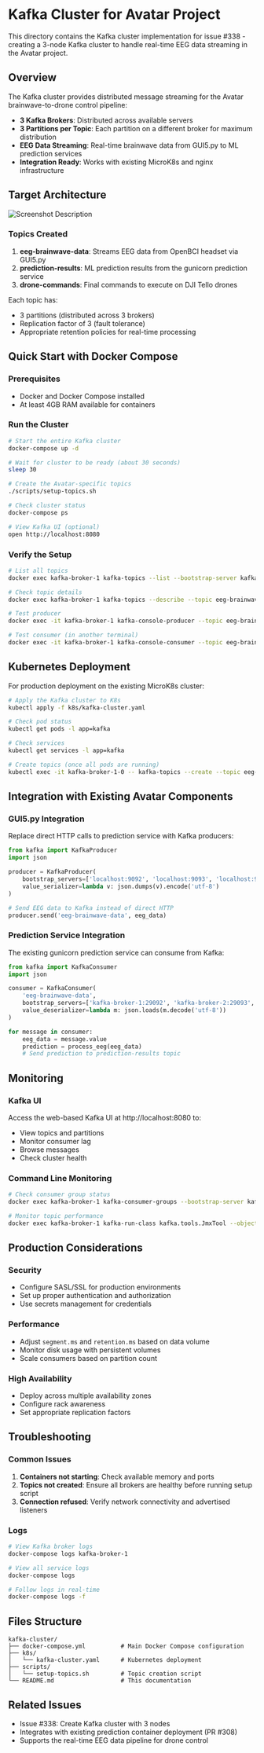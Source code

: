 # Kafka Cluster for Avatar Project

This directory contains the Kafka cluster implementation for issue #338 - creating a 3-node Kafka cluster to handle real-time EEG data streaming in the Avatar project.

## Overview

The Kafka cluster provides distributed message streaming for the Avatar brainwave-to-drone control pipeline:

- **3 Kafka Brokers**: Distributed across available servers
- **3 Partitions per Topic**: Each partition on a different broker for maximum distribution
- **EEG Data Streaming**: Real-time brainwave data from GUI5.py to ML prediction services
- **Integration Ready**: Works with existing MicroK8s and nginx infrastructure

## Target Architecture

![Screenshot Description](images/architecture-diagram.png)

### Topics Created

1. **eeg-brainwave-data**: Streams EEG data from OpenBCI headset via GUI5.py
2. **prediction-results**: ML prediction results from the gunicorn prediction service
3. **drone-commands**: Final commands to execute on DJI Tello drones

Each topic has:
- 3 partitions (distributed across 3 brokers)
- Replication factor of 3 (fault tolerance)
- Appropriate retention policies for real-time processing

## Quick Start with Docker Compose

### Prerequisites
- Docker and Docker Compose installed
- At least 4GB RAM available for containers

### Run the Cluster

```bash
# Start the entire Kafka cluster
docker-compose up -d

# Wait for cluster to be ready (about 30 seconds)
sleep 30

# Create the Avatar-specific topics
./scripts/setup-topics.sh

# Check cluster status
docker-compose ps

# View Kafka UI (optional)
open http://localhost:8080
```

### Verify the Setup

```bash
# List all topics
docker exec kafka-broker-1 kafka-topics --list --bootstrap-server kafka-broker-1:29092

# Check topic details
docker exec kafka-broker-1 kafka-topics --describe --topic eeg-brainwave-data --bootstrap-server kafka-broker-1:29092

# Test producer
docker exec -it kafka-broker-1 kafka-console-producer --topic eeg-brainwave-data --bootstrap-server kafka-broker-1:29092

# Test consumer (in another terminal)
docker exec -it kafka-broker-1 kafka-console-consumer --topic eeg-brainwave-data --from-beginning --bootstrap-server kafka-broker-1:29092
```

## Kubernetes Deployment

For production deployment on the existing MicroK8s cluster:

```bash
# Apply the Kafka cluster to K8s
kubectl apply -f k8s/kafka-cluster.yaml

# Check pod status
kubectl get pods -l app=kafka

# Check services
kubectl get services -l app=kafka

# Create topics (once all pods are running)
kubectl exec -it kafka-broker-1-0 -- kafka-topics --create --topic eeg-brainwave-data --bootstrap-server kafka-broker-1:29092 --partitions 3 --replication-factor 3
```

## Integration with Existing Avatar Components

### GUI5.py Integration
Replace direct HTTP calls to prediction service with Kafka producers:

```python
from kafka import KafkaProducer
import json

producer = KafkaProducer(
    bootstrap_servers=['localhost:9092', 'localhost:9093', 'localhost:9094'],
    value_serializer=lambda v: json.dumps(v).encode('utf-8')
)

# Send EEG data to Kafka instead of direct HTTP
producer.send('eeg-brainwave-data', eeg_data)
```

### Prediction Service Integration
The existing gunicorn prediction service can consume from Kafka:

```python
from kafka import KafkaConsumer
import json

consumer = KafkaConsumer(
    'eeg-brainwave-data',
    bootstrap_servers=['kafka-broker-1:29092', 'kafka-broker-2:29093', 'kafka-broker-3:29094'],
    value_deserializer=lambda m: json.loads(m.decode('utf-8'))
)

for message in consumer:
    eeg_data = message.value
    prediction = process_eeg(eeg_data)
    # Send prediction to prediction-results topic
```

## Monitoring

### Kafka UI
Access the web-based Kafka UI at http://localhost:8080 to:
- View topics and partitions
- Monitor consumer lag
- Browse messages
- Check cluster health

### Command Line Monitoring
```bash
# Check consumer group status
docker exec kafka-broker-1 kafka-consumer-groups --bootstrap-server kafka-broker-1:29092 --list

# Monitor topic performance
docker exec kafka-broker-1 kafka-run-class kafka.tools.JmxTool --object-name kafka.server:type=BrokerTopicMetrics,name=MessagesInPerSec
```

## Production Considerations

### Security
- Configure SASL/SSL for production environments
- Set up proper authentication and authorization
- Use secrets management for credentials

### Performance
- Adjust `segment.ms` and `retention.ms` based on data volume
- Monitor disk usage with persistent volumes
- Scale consumers based on partition count

### High Availability
- Deploy across multiple availability zones
- Configure rack awareness
- Set appropriate replication factors

## Troubleshooting

### Common Issues

1. **Containers not starting**: Check available memory and ports
2. **Topics not created**: Ensure all brokers are healthy before running setup script
3. **Connection refused**: Verify network connectivity and advertised listeners

### Logs
```bash
# View Kafka broker logs
docker-compose logs kafka-broker-1

# View all service logs
docker-compose logs

# Follow logs in real-time
docker-compose logs -f
```

## Files Structure

```
kafka-cluster/
├── docker-compose.yml          # Main Docker Compose configuration
├── k8s/
│   └── kafka-cluster.yaml      # Kubernetes deployment
├── scripts/
│   └── setup-topics.sh         # Topic creation script
└── README.md                   # This documentation
```

## Related Issues

- Issue #338: Create Kafka cluster with 3 nodes
- Integrates with existing prediction container deployment (PR #308)
- Supports the real-time EEG data pipeline for drone control